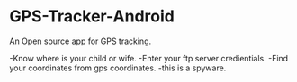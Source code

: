 # GPS-Tracker-Android
An Open source app for GPS tracking. 

-Know where is your child or wife.
-Enter your ftp server credientials.
-Find your coordinates from gps coordinates.
-this is a spyware.
